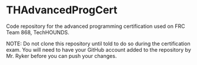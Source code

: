 # THAdvancedProgCert
Code repository for the advanced programming certification used on FRC Team 868, TechHOUNDS.

NOTE: Do not clone this repository until told to do so during the certification exam. You will need to have your GitHub account added to the repository by Mr. Ryker before you can push your changes.
